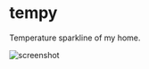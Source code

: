 tempy
=====

Temperature sparkline of my home.

![screenshot](https://cdn.rawgit.com/bcomnes/tempy/master/screenshot.png)

